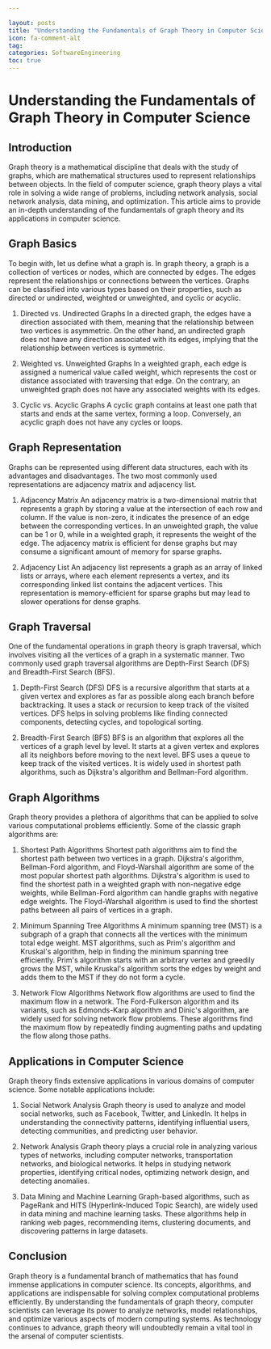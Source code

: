 ```yaml
---

layout: posts
title: "Understanding the Fundamentals of Graph Theory in Computer Science"
icon: fa-comment-alt
tag:      
categories: SoftwareEngineering
toc: true
---
```




# Understanding the Fundamentals of Graph Theory in Computer Science

## Introduction
Graph theory is a mathematical discipline that deals with the study of graphs, which are mathematical structures used to represent relationships between objects. In the field of computer science, graph theory plays a vital role in solving a wide range of problems, including network analysis, social network analysis, data mining, and optimization. This article aims to provide an in-depth understanding of the fundamentals of graph theory and its applications in computer science.

## Graph Basics
To begin with, let us define what a graph is. In graph theory, a graph is a collection of vertices or nodes, which are connected by edges. The edges represent the relationships or connections between the vertices. Graphs can be classified into various types based on their properties, such as directed or undirected, weighted or unweighted, and cyclic or acyclic.

1. Directed vs. Undirected Graphs
In a directed graph, the edges have a direction associated with them, meaning that the relationship between two vertices is asymmetric. On the other hand, an undirected graph does not have any direction associated with its edges, implying that the relationship between vertices is symmetric.

2. Weighted vs. Unweighted Graphs
In a weighted graph, each edge is assigned a numerical value called weight, which represents the cost or distance associated with traversing that edge. On the contrary, an unweighted graph does not have any associated weights with its edges.

3. Cyclic vs. Acyclic Graphs
A cyclic graph contains at least one path that starts and ends at the same vertex, forming a loop. Conversely, an acyclic graph does not have any cycles or loops.

## Graph Representation
Graphs can be represented using different data structures, each with its advantages and disadvantages. The two most commonly used representations are adjacency matrix and adjacency list.

1. Adjacency Matrix
An adjacency matrix is a two-dimensional matrix that represents a graph by storing a value at the intersection of each row and column. If the value is non-zero, it indicates the presence of an edge between the corresponding vertices. In an unweighted graph, the value can be 1 or 0, while in a weighted graph, it represents the weight of the edge. The adjacency matrix is efficient for dense graphs but may consume a significant amount of memory for sparse graphs.

2. Adjacency List
An adjacency list represents a graph as an array of linked lists or arrays, where each element represents a vertex, and its corresponding linked list contains the adjacent vertices. This representation is memory-efficient for sparse graphs but may lead to slower operations for dense graphs.

## Graph Traversal
One of the fundamental operations in graph theory is graph traversal, which involves visiting all the vertices of a graph in a systematic manner. Two commonly used graph traversal algorithms are Depth-First Search (DFS) and Breadth-First Search (BFS).

1. Depth-First Search (DFS)
DFS is a recursive algorithm that starts at a given vertex and explores as far as possible along each branch before backtracking. It uses a stack or recursion to keep track of the visited vertices. DFS helps in solving problems like finding connected components, detecting cycles, and topological sorting.

2. Breadth-First Search (BFS)
BFS is an algorithm that explores all the vertices of a graph level by level. It starts at a given vertex and explores all its neighbors before moving to the next level. BFS uses a queue to keep track of the visited vertices. It is widely used in shortest path algorithms, such as Dijkstra's algorithm and Bellman-Ford algorithm.

## Graph Algorithms
Graph theory provides a plethora of algorithms that can be applied to solve various computational problems efficiently. Some of the classic graph algorithms are:

1. Shortest Path Algorithms
Shortest path algorithms aim to find the shortest path between two vertices in a graph. Dijkstra's algorithm, Bellman-Ford algorithm, and Floyd-Warshall algorithm are some of the most popular shortest path algorithms. Dijkstra's algorithm is used to find the shortest path in a weighted graph with non-negative edge weights, while Bellman-Ford algorithm can handle graphs with negative edge weights. The Floyd-Warshall algorithm is used to find the shortest paths between all pairs of vertices in a graph.

2. Minimum Spanning Tree Algorithms
A minimum spanning tree (MST) is a subgraph of a graph that connects all the vertices with the minimum total edge weight. MST algorithms, such as Prim's algorithm and Kruskal's algorithm, help in finding the minimum spanning tree efficiently. Prim's algorithm starts with an arbitrary vertex and greedily grows the MST, while Kruskal's algorithm sorts the edges by weight and adds them to the MST if they do not form a cycle.

3. Network Flow Algorithms
Network flow algorithms are used to find the maximum flow in a network. The Ford-Fulkerson algorithm and its variants, such as Edmonds-Karp algorithm and Dinic's algorithm, are widely used for solving network flow problems. These algorithms find the maximum flow by repeatedly finding augmenting paths and updating the flow along those paths.

## Applications in Computer Science
Graph theory finds extensive applications in various domains of computer science. Some notable applications include:

1. Social Network Analysis
Graph theory is used to analyze and model social networks, such as Facebook, Twitter, and LinkedIn. It helps in understanding the connectivity patterns, identifying influential users, detecting communities, and predicting user behavior.

2. Network Analysis
Graph theory plays a crucial role in analyzing various types of networks, including computer networks, transportation networks, and biological networks. It helps in studying network properties, identifying critical nodes, optimizing network design, and detecting anomalies.

3. Data Mining and Machine Learning
Graph-based algorithms, such as PageRank and HITS (Hyperlink-Induced Topic Search), are widely used in data mining and machine learning tasks. These algorithms help in ranking web pages, recommending items, clustering documents, and discovering patterns in large datasets.

## Conclusion
Graph theory is a fundamental branch of mathematics that has found immense applications in computer science. Its concepts, algorithms, and applications are indispensable for solving complex computational problems efficiently. By understanding the fundamentals of graph theory, computer scientists can leverage its power to analyze networks, model relationships, and optimize various aspects of modern computing systems. As technology continues to advance, graph theory will undoubtedly remain a vital tool in the arsenal of computer scientists.